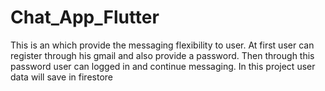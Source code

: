 # Chat_App_Flutter
This is an which provide the messaging flexibility to user. At first user can register through his gmail and also provide a password. Then through this password user can logged in  and continue messaging. In this project user data will save in firestore
